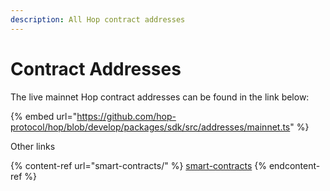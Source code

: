 ```yaml
---
description: All Hop contract addresses
---
```


# Contract Addresses

The live mainnet Hop contract addresses can be found in the link below:

{% embed url="https://github.com/hop-protocol/hop/blob/develop/packages/sdk/src/addresses/mainnet.ts" %}

Other links

{% content-ref url="smart-contracts/" %}
[smart-contracts](smart-contracts/)
{% endcontent-ref %}

